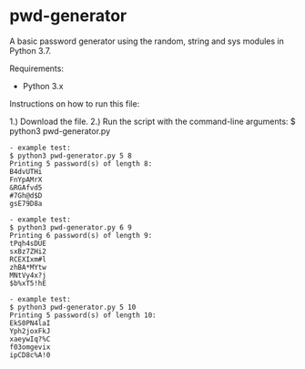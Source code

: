 # pwd-generator
A basic password generator using the random, string and sys modules in Python 3.7.

Requirements:
  - Python 3.x

Instructions on how to run this file:

1.) Download the file.
2.) Run the script with the command-line arguments: $ python3 pwd-generator.py <number of passwords> <password length>
    
    - example test:
    $ python3 pwd-generator.py 5 8
    Printing 5 password(s) of length 8:
    B4dvUTHi
    FnYpAMrX
    &RGAfvd5
    #7Gh@d$D
    gsE79D8a
    
    - example test:
    $ python3 pwd-generator.py 6 9
    Printing 6 password(s) of length 9:
    tPqh4sDUE
    sxBz7ZHi2
    RCEXIxm#l
    zhBA*MYtw
    MNtVy4x?j
    $b%xT5!hE
    
    - example test:
    $ python3 pwd-generator.py 5 10
    Printing 5 password(s) of length 10:
    EkS0PN4laI
    Yph2joxFkJ
    xaeywIq?%C
    f03omgevix
    ipCD8c%A!0


